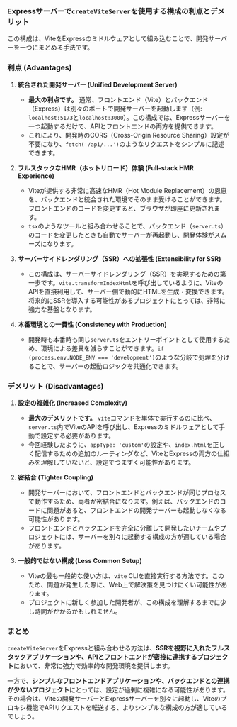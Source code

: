 ### Expressサーバーで`createViteServer`を使用する構成の利点とデメリット

この構成は、ViteをExpressのミドルウェアとして組み込むことで、開発サーバーを一つにまとめる手法です。

### 利点 (Advantages)

1.  **統合された開発サーバー (Unified Development Server)**
    *   **最大の利点です。** 通常、フロントエンド（Vite）とバックエンド（Express）は別々のポートで開発サーバーを起動します（例: `localhost:5173`と`localhost:3000`）。この構成では、Expressサーバーを一つ起動するだけで、APIとフロントエンドの両方を提供できます。
    *   これにより、開発時のCORS（Cross-Origin Resource Sharing）設定が不要になり、`fetch('/api/...')`のようなリクエストをシンプルに記述できます。

2.  **フルスタックなHMR（ホットリロード）体験 (Full-stack HMR Experience)**
    *   Viteが提供する非常に高速なHMR（Hot Module Replacement）の恩恵を、バックエンドと統合された環境でそのまま受けることができます。フロントエンドのコードを変更すると、ブラウザが即座に更新されます。
    *   `tsx`のようなツールと組み合わせることで、バックエンド（`server.ts`）のコードを変更したときも自動でサーバーが再起動し、開発体験がスムーズになります。

3.  **サーバーサイドレンダリング（SSR）への拡張性 (Extensibility for SSR)**
    *   この構成は、サーバーサイドレンダリング（SSR）を実現するための第一歩です。`vite.transformIndexHtml`を呼び出しているように、ViteのAPIを直接利用して、サーバー側で動的にHTMLを生成・変換できます。将来的にSSRを導入する可能性があるプロジェクトにとっては、非常に強力な基盤となります。

4.  **本番環境との一貫性 (Consistency with Production)**
    *   開発時も本番時も同じ`server.ts`をエントリーポイントとして使用するため、環境による差異を減らすことができます。`if (process.env.NODE_ENV === 'development')`のような分岐で処理を分けることで、サーバーの起動ロジックを共通化できます。

### デメリット (Disadvantages)

1.  **設定の複雑化 (Increased Complexity)**
    *   **最大のデメリットです。** `vite`コマンドを単体で実行するのに比べ、`server.ts`内でViteのAPIを呼び出し、Expressのミドルウェアとして手動で設定する必要があります。
    *   今回経験したように、`appType: 'custom'`の設定や、`index.html`を正しく配信するための追加のルーティングなど、ViteとExpressの両方の仕組みを理解していないと、設定でつまずく可能性があります。

2.  **密結合 (Tighter Coupling)**
    *   開発サーバーにおいて、フロントエンドとバックエンドが同じプロセスで動作するため、両者が密結合になります。例えば、バックエンドのコードに問題があると、フロントエンドの開発サーバーも起動しなくなる可能性があります。
    *   フロントエンドとバックエンドを完全に分離して開発したいチームやプロジェクトには、サーバーを別々に起動する構成の方が適している場合があります。

3.  **一般的ではない構成 (Less Common Setup)**
    *   Viteの最も一般的な使い方は、`vite` CLIを直接実行する方法です。このため、問題が発生した際に、Web上で解決策を見つけにくい可能性があります。
    *   プロジェクトに新しく参加した開発者が、この構成を理解するまでに少し時間がかかるかもしれません。

### まとめ

`createViteServer`をExpressと組み合わせる方法は、**SSRを視野に入れたフルスタックアプリケーションや、APIとフロントエンドが密接に連携するプロジェクト**において、非常に強力で効率的な開発環境を提供します。

一方で、**シンプルなフロントエンドアプリケーションや、バックエンドとの連携が少ないプロジェクト**にとっては、設定が過剰に複雑になる可能性があります。その場合は、Viteの開発サーバーとExpressサーバーを別々に起動し、Viteのプロキシ機能でAPIリクエストを転送する、よりシンプルな構成の方が適しているでしょう。
